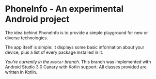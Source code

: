 # PhoneInfo - An experimental Android project

The idea behind PhoneInfo is to provide a simple playground for new or diverse technologies.

The app itself is simple: it displays some basic information about your device, plus a list of every package installed in it.

*You're currently in the `master` branch.* This branch was implemented with Android Studio 3.0 Canary with Kotlin support. All classes provided are written in Kotlin.